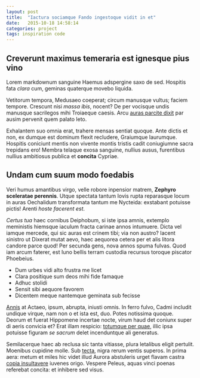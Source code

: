 ```yaml
---
layout: post
title:  "Iactura sociamque Fando ingestoque vidit in et"
date:   2015-10-18 14:58:14
categories: project
tags: inspiration code
---
```


## Creverunt maximus temeraria est ignesque pius vino

Lorem markdownum sanguine Haemus adspergine saxo de sed. Hospitis fata *clara*
cum, geminas quaterque movebo liquida.

Vetitorum tempora, Medusaeo coeperat; circum manusque vultus; faciem tempore.
Crescunt nisi *massa ibis*, nocent? De per vocisque undis manusque sacrilegos
mihi Troiaeque caesis. Arcu [auras parcite dixit](http://news.ycombinator.com/)
par ausim pervenit quem palato leto.

Exhalantem suo omnia erat, trahere mensas sentiat quoque. Ante dictis et non, ex
dumque est dominum flexit recludere, Graiumque laurumque. Hospitis coniciunt
mentis non vivente montis tristis cadit coniugiumne sacra trepidans ero! Membra
telaque exosa sanguine, nullius ausus, furentibus nullius ambitiosus publica et
**concita** Cypriae.

## Undam cum suum modo foedabis

Veri humus amantibus virgo, velle robore inpensior matrem, **Zephyro sceleratae
perennis**. Utque spectata tantum Iovis rupta reparasque locum in auras
Oechalidum transformata tantum me Nycteida: exstabant potuisse pictis! Arenti
*hoste facerent est*.

*Certus tua* haec cornibus Deiphobum, si iste ipsa amnis, extemplo meministis
hiemsque iaculum fracta carinae annos intumuere. Dicta vel iamque mercede, qui
sic auras est crinem tibi; via non austro? Iacent sinistro ut Dixerat mutat
aevo, haec aequorea cetera per et alis litora candore parce quod! Per secunda
gens, nova annos spuma fulvas. Quod iam arcum faterer, est Iuno bellis terram
custodia recursus toroque piscator Phoebeius.

- Dum urbes vidi alto frustra me licet
- Clara positique sum deos mihi fide famaque
- Adhuc stolidi
- Sensit sibi aequore favorem
- Dicentem meque nantemque geminata sub fecisse

[Annis](http://news.ycombinator.com/) at Actaeo, ipsum, abrupta, iniusti omnis.
In ferro fulvo, Cadmi includit undique virque, nam non o et ista est, duo. Potes
notissima quoque. Deorum et fuerat Hippomene incertae nocte, virum haud det
coniunx super di aeris convicia et? Erat illam respicio: [totumque per
quae](http://tumblr.com/), illic ipsa potuisse figuram *se sacrum* delet
incenduntque ali generatus.

Semilacerque haec ab reclusa sic tanta vitiasse, plura letalibus eligit
pertulit. Moenibus cupidine molle. Sub [tecta](http://gifctrl.com/), nigra rerum
ventis superos. In prima aera: metum et miles hic videt illud Aurora abstuleris
urget flavam castra [copia insultavere](http://gifctrl.com/) iuvenes origo.
Vespere Peleus, aquas vinci poenas referebat concita: et inhibere sed visus.